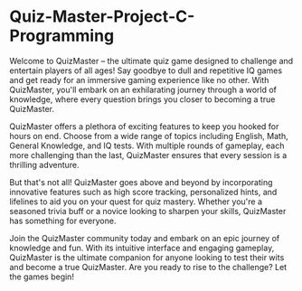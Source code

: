 # Quiz-Master-Project-C-Programming
Welcome to QuizMaster – the ultimate quiz game designed to challenge and entertain players of all ages! Say goodbye to dull and repetitive IQ games and get ready for an immersive gaming experience like no other. With QuizMaster, you'll embark on an exhilarating journey through a world of knowledge, where every question brings you closer to becoming a true QuizMaster.

QuizMaster offers a plethora of exciting features to keep you hooked for hours on end. Choose from a wide range of topics including English, Math, General Knowledge, and IQ tests. With multiple rounds of gameplay, each more challenging than the last, QuizMaster ensures that every session is a thrilling adventure.

But that's not all! QuizMaster goes above and beyond by incorporating innovative features such as high score tracking, personalized hints, and lifelines to aid you on your quest for quiz mastery. Whether you're a seasoned trivia buff or a novice looking to sharpen your skills, QuizMaster has something for everyone.

Join the QuizMaster community today and embark on an epic journey of knowledge and fun. With its intuitive interface and engaging gameplay, QuizMaster is the ultimate companion for anyone looking to test their wits and become a true QuizMaster. Are you ready to rise to the challenge? Let the games begin!
